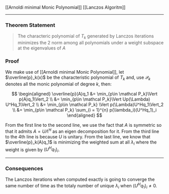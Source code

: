 [[Arnoldi minimal Monic Polynomial]]
[[Lanczos Algoritm]]

---
### **Theorem Statement**

> The characteric polynomial of $T_k$ generated by Lanczos iterations minimizes the 2 norm among all polynomials under a weight subspace at the eigenvalues of $A$



### **Proof**

We make use of [[Arnoldi minimal Monic Polynomial]], let $\overline{p}_k(x)$ be the characteristic polynomial of $T_k$ and, use $\mathcal P_k$ denotes all the monic polynomial of degree $k$, then: 

$$
\begin{aligned}
    \overline{p}(A)q_1 &= \min_{p\in \mathcal P_k}\Vert p(A)q_1\Vert_2
    \\
    &= \min_{p\in \mathcal P_k}\Vert Up(\Lambda) U^Hq_1\Vert_2
    \\
    &= \min_{p\in \mathcal P_k}
    \Vert p(\Lambda)U^Hq_1\Vert_2
    \\
    &= \min_{p\in \mathcal P_k}
        \sum_{i = 1}^{n}
            p(\lambda_i)(U^Hq_1)_i
\end{aligned}
$$

From the first line to the second line, we use the fact that $A$ is symmetric so that it admits $A = U\Lambda ^H$ as an eigen decomposition for it. From the third line to the 4th line is because $U$ is unitary. From the last line, we know that $\overline{p}_k(A)q_1$ is minimizing the weighted sum at all $\lambda_i$ where the weight is given by $(U^Hq_1)_i$. 

---
### **Consequences**

The Lanczos iterations when computed exactly is going to converge the same number of time as the totaly number of unique $\lambda_i$ when $(U^Hq_1)_i \neq 0$. 
